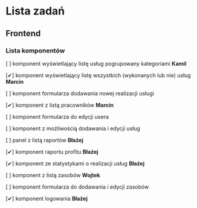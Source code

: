 # Lista zadań

## Frontend

### Lista komponentów

[ ] komponent wyświetlający listę usług pogrupowany kategoriami **Kamil**

[✔] komponent wyświetlający listę wszystkich (wykonanych lub nie) usług **Marcin**

[ ] komponent formularza dodawania nowej realizacji usługi

[✔] komponent z listą pracowników **Marcin**

[ ] komponent formularza do edycji usera

[ ] komponent z możliwością dodawania i edycji usług

[ ] panel z listą raportów **Błażej**

[✔] komponent raportu profitu **Błażej**

[✔] komponent ze statystykami o realizacji usług **Błażej**

[ ] komponent z listą zasobów **Wojtek**

[ ] komponent formularza do dodawania i edycji zasobów

[✔] komponent logowania **Błażej**
